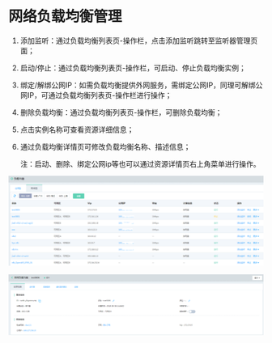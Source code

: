 # 网络负载均衡管理

1. 添加监听：通过负载均衡列表页-操作栏，点击添加监听跳转至监听器管理页面；

2. 启动/停止：通过负载均衡列表页-操作栏，可启动、停止负载均衡实例；

3. 绑定/解绑公网IP：如需负载均衡提供外网服务，需绑定公网IP，同理可解绑公网IP，可通过负载均衡列表页-操作栏进行操作；

4. 删除负载均衡：通过负载均衡列表页-操作栏，可删除负载均衡；

5. 点击实例名称可查看资源详细信息；

6. 通过负载均衡详情页可修改负载均衡名称、描述信息；

	注：启动、删除、绑定公网ip等也可以通过资源详情页右上角菜单进行操作。

  ![NLB列表页](https://github.com/jdcloudcom/cn/blob/master/image/Networking/NLB/NLB-List.png)

  ![NLB详情](https://github.com/jdcloudcom/cn/blob/master/image/Networking/NLB/NLB-InstanceDetail.png)

